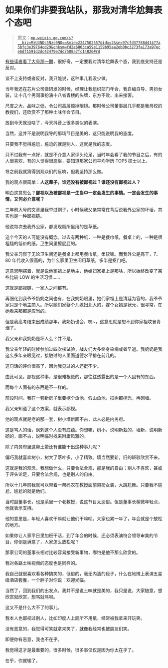 # 如果你们非要我站队，那我对清华尬舞表个态吧

> 原文：[`mp.weixin.qq.com/s?__biz=MzU3NDc5Nzc0NQ==&mid=2247502557&idx=2&sn=97cfd37788d41477a5bfc3e39764cd29&chksm=fd2e6803ca59e1159b95aa2eb0bc3273fa173a97ece6df1591d2dc42479e7dd7588a7fc14826#rd`](http://mp.weixin.qq.com/s?__biz=MzU3NDc5Nzc0NQ==&mid=2247502557&idx=2&sn=97cfd37788d41477a5bfc3e39764cd29&chksm=fd2e6803ca59e1159b95aa2eb0bc3273fa173a97ece6df1591d2dc42479e7dd7588a7fc14826#rd)

[有些读者看了大号那一期](https://mp.weixin.qq.com/s?__biz=MzU0MjYwNDU2Mw==&mid=2247498418&idx=2&sn=ebc7220fc06ecca7e1ec3e8839224baa&chksm=fb1a96cecc6d1fd86da7eafea252084ca3ab4e1a5b3ed649dab76aa594f6c407242b07d07770&token=1239877263&lang=zh_CN&scene=21#wechat_redirect)，很好奇，一定要我对清华尬舞表个态，我到底支持还是反对。

谈不上支持或者反对，我只能说，这种事儿我没少做。

当年我还在芯片公司做研发的时候，经理让我组织部门年会，我自编自导，男扮女装，让十几个男同事扮演十八省青楼的头牌，东方不败，出来接客。

尺度之大，品味之低，令公司高层惊掉眼镜。那时候公司董事层几乎都是我母校的教授们，还欣赏不了那种土味年会节目。

放到今天就没啥了，今天抖音上很多类似的表演。

当然，这并不是说明我导的那场节目是美的，这只能说明我的态度。

只要我不觉得尴尬，尴尬的就是别人，这就是我的态度。

只不过我有一点好，就是不介意人家评头论足，当时年会看了我的节目之后，有的人很喜欢，有的人觉得很恶俗，要知道那家公司平均学历 TOP5 硕士以上。

导之前我就猜得到观众们的反响，但我坚持那么做。

我的观点很简单：**人这辈子，谁还没有被鄙视过？谁还没有鄙视过人？**

明白这意思么？**鄙视以及被鄙视是一生当中一定会发生的事情。一定会发生的事情，又何必介意呢？**

三年前大号的文章里我举过例子，小时候我父亲常常在背后说我外公家的坏话，其实也是一种鄙视链。

他说每次去我外公家，都发现厕所里用的是草纸。

这个今天的人可能没有概念。过去有两种纸，一种是餐巾纸，餐桌上的，一种是很粗糙的低价的纸，卫生间里擦屁屁的。

我父亲习惯于无论卫生间还是餐桌上都用餐巾纸，柔软嘛。而我外公是高干，7、80 年代收入很高的，为什么家里卫生间用草纸，多半是抠门吧。

这意思明摆着，就是说他家祖上是地主，他媳妇家祖上是那啥，所以始终改变了某些比较 LOW 的生活习惯......

这就是鄙视链，一家人之间都有。

再细化到我爷爷奶奶之间也有，在我奶奶眼里，她们家祖上是清廷为官的，我爷爷家只是个地主商人。所以她们家娶个儿媳妇北大的，嫁个女婿是状元，很寻常，在她看来那都是应当的。

但是我高考结束出成绩那年，我奶奶也会，咦~，这意思就是想不到你家祖坟冒青烟了。

我父亲和我奶奶是坏人么？并不是。

我父亲年轻的时候参加过四次核试验，战友们大多终身染病或者早逝。我奶奶是我这么多年亲眼见过，接触过的人里面道德水平排在前几的。

这句话的评价很高了，因为我见过的人还挺不少。

由此可见，鄙视这种事，是很难根绝的，那往往透露出的是一个人固有的东西。

而每个人固有的东西是不一样的。

前段时间，我在一套新房子里要挖个鱼池，假山鱼池，把树都挖光，再砌墙。

我父亲知道了这个方案，就表示鄙视。

他的观点就是老的那一套，树小墙新画不古，此人必是内务府。

这是骂人的话，讽刺这个人没有底蕴。你想嘛，树小，说明新栽的，墙新，说明新砌的，画不古，说明临时找来附庸风雅的。

除了内务府里这帮土鳖还有谁能干出这种事儿呢？

偏巧我就喜欢树小，树大了落叶多，小了精致。墙当然要新，旧的斑驳欣赏不来。

这就是我的观念，我想做什么，只要合法合规，那是我的自由；别人不喜欢，甚或于评头论足，只要合法合规，也是别人的自由。

所以十几年前我就可以带着一帮码农在教授面前男扮女装，大跳尬舞。只要我不尴尬，尴尬的就是他们。

当时副董事长，也是系里一个老教授，说这节目太恶俗。但是董事长稍微年轻点，他就表示支持。

他的意思是，年轻人喜欢干嘛就让他们干嘛呗。大家也累一年了，年会就是个放松的地方。

如果你让人家平日里加班干活，到了年会的时候，还必须表演符合领导审美的节目，你倒是满意了，人家怎么放松呢？

那家公司的董事长相对比较容易接受新事物，哪怕是他不那么欣赏的。

我对各路土味视频的态度也是同样的。

我自己就很喜欢看各种搞笑的，低俗的，毫无内涵的段子，什么在地摊上表演五星级酒店套餐，一个胖子对你说：欢迎光临。

当然了，回到我们的出发点。我并不是说土味就是美的，我只是说，大家随意，想欣赏就欣赏，想骂就骂呗。

这又不是什么大不了的事儿。

我本人也鄙视过别人，比如印度人上厕所不用纸，经常被我拿来开玩笑。

没有恶意的，我觉得可笑就拿来笑了，就像我经常也被朋友们笑。

即便你有恶意，我也不在乎。

我觉得这才是最重要的，很多时候，很多事仅仅是因为你太在乎了。

在乎，你就输了。